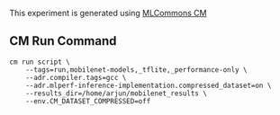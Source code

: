 This experiment is generated using [MLCommons CM](https://github.com/mlcommons/ck)
## CM Run Command
```
cm run script \
	--tags=run,mobilenet-models,_tflite,_performance-only \
	--adr.compiler.tags=gcc \
	--adr.mlperf-inference-implementation.compressed_dataset=on \
	--results_dir=/home/arjun/mobilenet_results \
	--env.CM_DATASET_COMPRESSED=off
```